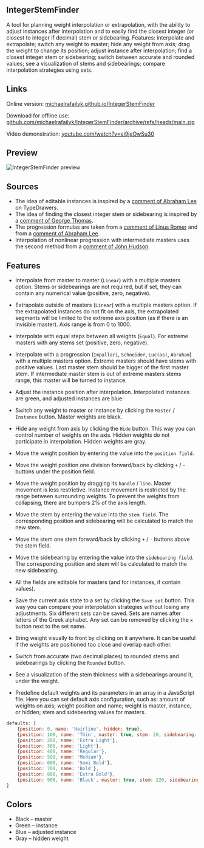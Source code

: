 ## IntegerStemFinder

A tool for planning weight interpolation or extrapolation, with the ability to adjust instances after interpolation and to easily find the closest integer (or closest to integer if decimal) stem or sidebearing. Features: interpolate and extrapolate; switch any weight to master; hide any weight from axis; drag the weight to change its position; adjust instance after interpolation; find a closest integer stem or sidebearing; switch between accurate and rounded values; see a visualization of stems and sidebearings; compare interpolation strategies using sets.

## Links

Online version: [michaelrafailyk.github.io/IntegerStemFinder](https://michaelrafailyk.github.io/IntegerStemFinder/)

Download for offline use: [github.com/michaelrafailyk/IntegerStemFinder/archive/refs/heads/main.zip](https://github.com/michaelrafailyk/IntegerStemFinder/archive/refs/heads/main.zip)

Video demonstration: [youtube.com/watch?v=ei9jeOwSu30](https://www.youtube.com/watch?v=ei9jeOwSu30)

## Preview

![IntegerStemFinder preview](https://repository-images.githubusercontent.com/934969198/a7587405-8b05-4021-97e6-a82fc62c4a7f)

## Sources

- The idea of editable instances is inspired by a [comment of Abraham Lee](https://typedrawers.com/discussion/comment/43398/#Comment_43398) on TypeDrawers.
- The idea of finding the closest integer stem or sidebearing is inspired by a [comment of George Thomas](https://typedrawers.com/discussion/comment/2754/#Comment_2754).
- The progression formulas are taken from a [comment of Linus Romer](https://typedrawers.com/discussion/comment/34545/#Comment_34545) and from a [comment of Abraham Lee](https://typedrawers.com/discussion/comment/26280/#Comment_26280).
- Interpolation of nonlinear progression with intermediate masters uses the second method from a [comment of John Hudson](https://typedrawers.com/discussion/comment/68492/#Comment_68492).

## Features

- Interpolate from master to master (`Linear`) with a multiple masters option. Stems or sidebearings are not required, but if set, they can contain any numerical value (positive, zero, negative).
- Extrapolate outside of masters (`Linear`) with a multiple masters option. If the extrapolated instances do not fit on the axis, the extrapolated segments will be limited to the extreme axis position (as if there is an invisible master). Axis range is from 0 to 1000.
- Interpolate with equal steps between all weights (`Equal`). For extreme masters with any stems set (positive, zero, negative).
- Interpolate with a progression (`Impallari`, `Schneider`, `Luc(as)`, `Abraham`) with a multiple masters option. Extreme masters should have stems with positive values. Last master stem should be bigger of the first master stem. If intermediate master stem is out of extreme masters stems range, this master will be turned to instance.

- Adjust the instance position after interpolation. Interpolated instances are green, and adjusted instances are blue.
- Switch any weight to master or instance by clicking the `Master` / `Instance` button. Master weights are black.
- Hide any weight from axis by clicking the `Hide` button. This way you can control number of weights on the axis. Hidden weights do not participate in interpolation. Hidden weights are gray.

- Move the weight position by entering the value into the `position field`.
- Move the weight position one division forward/back by clicking `+` / `-` buttons under the position field.
- Move the weight position by dragging its `handle` / `line`. Master movement is less restrictive. Instance movement is restricted by the range between surrounding weights. To prevent the weights from collapsing, there are bumpers 2% of the axis length.
- Move the stem by entering the value into the `stem field`. The corresponding position and sidebearing will be calculated to match the new stem.
- Move the stem one stem forward/back by clicking `+` / `-` buttons above the stem field.
- Move the sidebearing by entering the value into the `sidebearing field`. The corresponding position and stem will be calculated to match the new sidebearing.
- All the fields are editable for masters (and for instances, if contain values).

- Save the current axis state to a set by clicking the `Save set` button. This way you can compare your interpolation strategies without losing any adjustments. Six different sets can be saved. Sets are names after letters of the Greek alphabet. Any set can be removed by clicking the `x` button next to the set name.

- Bring weight visually to front by clicking on it anywhere. It can be useful if the weights are positioned too close and overlap each other.
- Switch from accurate (two decimal places) to rounded stems and sidebearings by clicking the `Rounded` button.
- See a visualization of the stem thickness with a sidebearings around it, under the weight.
- Predefine default weights and its parameters in an array in a JavaScript file. Here you can set default axis configuration, such as: amount of weights on axis; weight position and name; weight is master, instance, or hidden; stem and sidebearing values for masters.

``` js
defaults: [
	{position: 0, name: 'Hairline', hidden: true},
	{position: 100, name: 'Thin', master: true, stem: 20, sidebearing: 82},
	{position: 200, name: 'Extra Light'},
	{position: 300, name: 'Light'},
	{position: 400, name: 'Regular'},
	{position: 500, name: 'Medium'},
	{position: 600, name: 'Semi Bold'},
	{position: 700, name: 'Bold'},
	{position: 800, name: 'Extra Bold'},
	{position: 900, name: 'Black', master: true, stem: 220, sidebearing: 50}
]
```

## Colors

- Black – master
- Green – instance
- Blue – adjusted instance
- Gray – hidden weight
